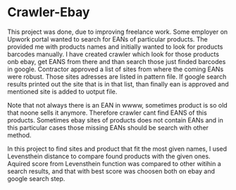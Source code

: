 # Crawler-Ebay

This project was done, due to improving freelance work. Some employer on Upwork portal wanted to search for EANs of particular products. 
The provided me with products names and initially wanted to look for products barcodes manually. I have created crawler which look for 
those products onb ebay, get EANS from there and than search those just finded barcodes in google.
Contractor approved a list of sites from where the coming EANs were robust. Those sites adresses are listed in pattern file.
If google search results printed out the site that is in that list, than finally ean is approved and mentioned site is added to uotput
file.

Note that not always there is an EAN in wwww, sometimes product is so old that noone sells it anymore. Therefore crawler cant find 
EANS of this products. Sometimes ebay sites of products does not contain EANs and in this particular cases those missing EANs should
be search with other method.

In this project to find sites and product that fit the most given names, I used Levensthein distance to compare found products with the 
given ones. Aquired score from Levensthein function was compared to other witihin a search results, and that with best score was choosen
both on ebay and google search step.
